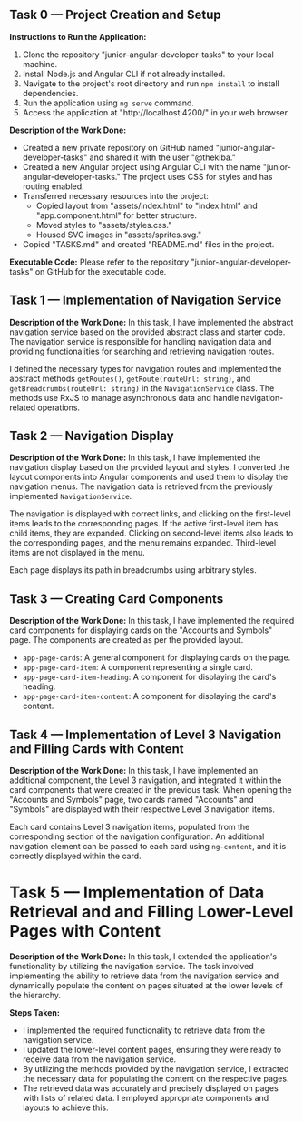 ## Task 0 — Project Creation and Setup

**Instructions to Run the Application:**

1. Clone the repository "junior-angular-developer-tasks" to your local machine.
2. Install Node.js and Angular CLI if not already installed.
3. Navigate to the project's root directory and run `npm install` to install dependencies.
4. Run the application using `ng serve` command.
5. Access the application at "http://localhost:4200/" in your web browser.

**Description of the Work Done:**

- Created a new private repository on GitHub named "junior-angular-developer-tasks" and shared it with the user "@thekiba."
- Created a new Angular project using Angular CLI with the name "junior-angular-developer-tasks." The project uses CSS for styles and has routing enabled.
- Transferred necessary resources into the project:
  - Copied layout from "assets/index.html" to "index.html" and "app.component.html" for better structure.
  - Moved styles to "assets/styles.css."
  - Housed SVG images in "assets/sprites.svg."
- Copied "TASKS.md" and created "README.md" files in the project.

**Executable Code:**
Please refer to the repository "junior-angular-developer-tasks" on GitHub for the executable code.

## Task 1 — Implementation of Navigation Service

**Description of the Work Done:**
In this task, I have implemented the abstract navigation service based on the provided abstract class and starter code. The navigation service is responsible for handling navigation data and providing functionalities for searching and retrieving navigation routes.

I defined the necessary types for navigation routes and implemented the abstract methods `getRoutes()`, `getRoute(routeUrl: string)`, and `getBreadcrumbs(routeUrl: string)` in the `NavigationService` class. The methods use RxJS to manage asynchronous data and handle navigation-related operations.

## Task 2 — Navigation Display

**Description of the Work Done:**
In this task, I have implemented the navigation display based on the provided layout and styles. I converted the layout components into Angular components and used them to display the navigation menus. The navigation data is retrieved from the previously implemented `NavigationService`.

The navigation is displayed with correct links, and clicking on the first-level items leads to the corresponding pages. If the active first-level item has child items, they are expanded. Clicking on second-level items also leads to the corresponding pages, and the menu remains expanded. Third-level items are not displayed in the menu.

Each page displays its path in breadcrumbs using arbitrary styles.

## Task 3 — Creating Card Components

**Description of the Work Done:**
In this task, I have implemented the required card components for displaying cards on the "Accounts and Symbols" page. The components are created as per the provided layout.

- `app-page-cards`: A general component for displaying cards on the page.
- `app-page-card-item`: A component representing a single card.
- `app-page-card-item-heading`: A component for displaying the card's heading.
- `app-page-card-item-content`: A component for displaying the card's content.

## Task 4 — Implementation of Level 3 Navigation and Filling Cards with Content

**Description of the Work Done:**
In this task, I have implemented an additional component, the Level 3 navigation, and integrated it within the card components that were created in the previous task. When opening the "Accounts and Symbols" page, two cards named "Accounts" and "Symbols" are displayed with their respective Level 3 navigation items.

Each card contains Level 3 navigation items, populated from the corresponding section of the navigation configuration. An additional navigation element can be passed to each card using `ng-content`, and it is correctly displayed within the card.

# Task 5 — Implementation of Data Retrieval and and Filling Lower-Level Pages with Content

**Description of the Work Done:** In this task, I extended the application's functionality by utilizing the navigation service. The task involved implementing the ability to retrieve data from the navigation service and dynamically populate the content on pages situated at the lower levels of the hierarchy.

**Steps Taken:**

- I implemented the required functionality to retrieve data from the navigation service.
- I updated the lower-level content pages, ensuring they were ready to receive data from the navigation service.
- By utilizing the methods provided by the navigation service, I extracted the necessary data for populating the content on the respective pages.
- The retrieved data was accurately and precisely displayed on pages with lists of related data. I employed appropriate components and layouts to achieve this.
